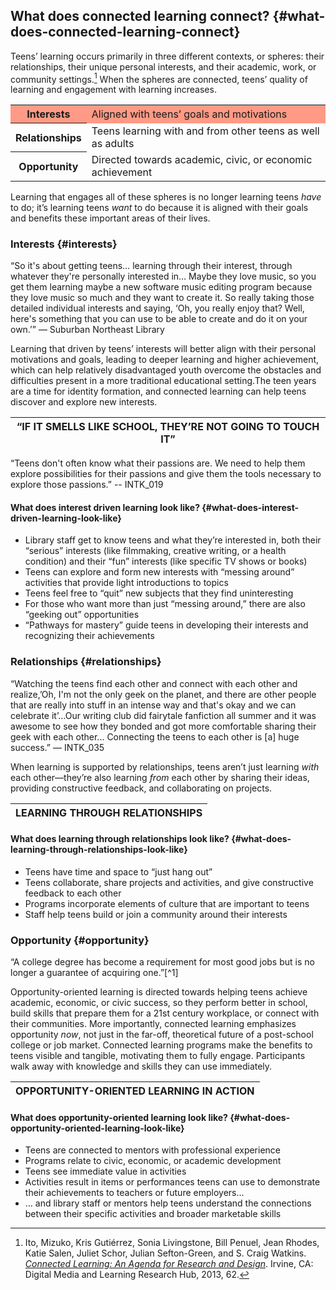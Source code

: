## What does connected learning connect? {#what-does-connected-learning-connect}

Teens’ learning occurs primarily in three different contexts, or spheres: their relationships, their unique personal interests, and their academic, work, or community settings.[^1] When the spheres are connected, teens’ quality of learning and engagement with learning increases.

<table class="table-format"><tr bgcolor=" #fe9a85"><th>Interests</th><td>Aligned with teens’ goals and motivations</td></tr>
<tr><th>Relationships</th><td>Teens learning with and from other teens as well as adults</td></tr><tr><th>Opportunity</th><td>Directed towards academic, civic, or economic achievement</td></tr></table>

Learning that engages all of these spheres is no longer learning teens _have_ to do; it’s learning teens _want_ to do because it is aligned with their goals and benefits these important areas of their lives.

### Interests {#interests}

<div class="table-format quote"><span class=“quote-text">“So it&#039;s about getting teens… learning through their interest, through whatever they&#039;re personally interested in… Maybe they love music, so you get them learning maybe a new software music editing program because they love music so much and they want to create it. So really taking those detailed individual interests and saying, ‘Oh, you really enjoy that? Well, here&#039;s something that you can use to be able to create and do it on your own.’”</span> — Suburban Northeast Library</div>

Learning that driven by teens’ interests will better align with their personal motivations and goals, leading to deeper learning and higher achievement, which can help relatively disadvantaged youth overcome the obstacles and difficulties present in a more traditional educational setting.The teen years are a time for identity formation, and connected learning can help teens discover and explore new interests.

| **“IF IT SMELLS LIKE SCHOOL, THEY’RE NOT GOING TO TOUCH IT”** |
| --- |

<div class="table-format quote"><span class=“quote-text">“Teens don&#039;t often know what their passions are. We need to help them explore possibilities for their passions and give them the tools necessary to explore those passions.”</span> -- INTK_019</div>

#### What does interest driven learning look like? {#what-does-interest-driven-learning-look-like}

*   Library staff get to know teens and what they’re interested in, both their “serious” interests (like filmmaking, creative writing, or a health condition) and their “fun” interests (like specific TV shows or books)
*   Teens can explore and form new interests with “messing around” activities that provide light introductions to topics
*   Teens feel free to “quit” new subjects that they find uninteresting
*   For those who want more than just “messing around,” there are also “geeking out” opportunities
*   “Pathways for mastery” guide teens in developing their interests and recognizing their achievements

### Relationships {#relationships}

<div class="table-format quote"><span class=“quote-text">“Watching the teens find each other and connect with each other and realize,’Oh, I&#039;m not the only geek on the planet, and there are other people that are really into stuff in an intense way and that&#039;s okay and we can celebrate it’...Our writing club did fairytale fanfiction all summer and it was awesome to see how they bonded and got more comfortable sharing their geek with each other... Connecting the teens to each other is [a] huge success.”</span> — INTK_035</div>

When learning is supported by relationships, teens aren’t just learning _with_ each other—they’re also learning _from_ each other by sharing their ideas, providing constructive feedback, and collaborating on projects.

| **LEARNING THROUGH RELATIONSHIPS** |
| --- |

#### 

#### What does learning through relationships look like? {#what-does-learning-through-relationships-look-like}

*   Teens have time and space to “just hang out”
*   Teens collaborate, share projects and activities, and give constructive feedback to each other
*   Programs incorporate elements of culture that are important to teens
*   Staff help teens build or join a community around their interests

### Opportunity {#opportunity}

<div class="table-format quote"><span class=“quote-text">“A college degree has become a requirement for most good jobs but is no longer a guarantee of acquiring one.”</span>[^1]</div>

Opportunity-oriented learning is directed towards helping teens achieve academic, economic, or civic success, so they perform better in school, build skills that prepare them for a 21st century workplace, or connect with their communities. More importantly, connected learning emphasizes opportunity _now_, not just in the far-off, theoretical future of a post-school college or job market. Connected learning programs make the benefits to teens visible and tangible, motivating them to fully engage. Participants walk away with knowledge and skills they can use immediately.

| **OPPORTUNITY-ORIENTED LEARNING IN ACTION** |
| --- |

#### What does opportunity-oriented learning look like? {#what-does-opportunity-oriented-learning-look-like}

*   Teens are connected to mentors with professional experience
*   Programs relate to civic, economic, or academic development
*   Teens see immediate value in activities
*   Activities result in items or performances teens can use to demonstrate their achievements to teachers or future employers…
*   … and library staff or mentors help teens understand the connections between their specific activities and broader marketable skills

[^1]: Ito, Mizuko, Kris Gutiérrez, Sonia Livingstone, Bill Penuel, Jean Rhodes, Katie Salen, Juliet Schor, Julian Sefton-Green, and S. Craig Watkins. <a href="https://dmlhub.net/publications/connected-learning-agenda-for-research-and-design/">_Connected Learning: An Agenda for Research and Design_</a>. Irvine, CA: Digital Media and Learning Research Hub, 2013, 62\.